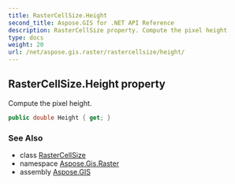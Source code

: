 ```yaml
---
title: RasterCellSize.Height
second_title: Aspose.GIS for .NET API Reference
description: RasterCellSize property. Compute the pixel height
type: docs
weight: 20
url: /net/aspose.gis.raster/rastercellsize/height/
---
```

## RasterCellSize.Height property

Compute the pixel height.

```csharp
public double Height { get; }
```

### See Also

* class [RasterCellSize](../)
* namespace [Aspose.Gis.Raster](../../rastercellsize/)
* assembly [Aspose.GIS](../../../)


